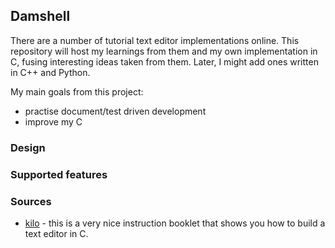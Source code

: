 ## Damshell

There are a number of tutorial text editor implementations online. This repository will host my learnings from them and my own implementation in C, fusing interesting ideas taken from them. Later, I might add ones written in C++ and Python.

My main goals from this project:

- practise document/test driven development
- improve my C

### Design

### Supported features

### Sources

- [kilo](https://viewsourcecode.org/snaptoken/kilo/index.html) - this is a very nice instruction booklet that shows you how to build a text editor in C.
